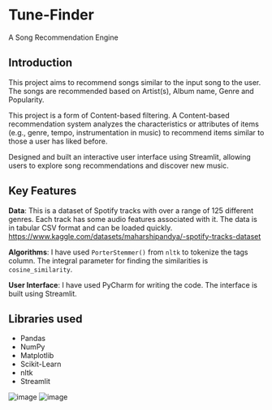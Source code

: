 # Tune-Finder
A Song Recommendation Engine

## Introduction
This project aims to recommend songs similar to the input song to the user. The songs are recommended based on Artist(s), Album name, Genre and Popularity.

This project is a form of Content-based filtering. A Content-based recommendation system analyzes the characteristics or attributes of items (e.g., genre, tempo, instrumentation in music) to recommend items similar to those a user has liked before.

Designed and built an interactive user interface using Streamlit, allowing users to explore song recommendations and discover new music.

## Key Features
**Data**: This is a dataset of Spotify tracks with over a range of 125 different genres. Each track has some audio features associated with it. The data is in tabular CSV format and can be loaded quickly.
https://www.kaggle.com/datasets/maharshipandya/-spotify-tracks-dataset

**Algorithms**: I have used `PorterStemmer()` from `nltk` to tokenize the tags column. The integral parameter for finding the similarities is `cosine_similarity`.

**User Interface**: I have used PyCharm for writing the code. The interface is built using Streamlit.

## Libraries used
* Pandas
* NumPy
* Matplotlib
* Scikit-Learn
* nltk
* Streamlit

![image](https://github.com/user-attachments/assets/881a404a-7ac4-44f0-b95e-9f91c715ea74)
![image](https://github.com/user-attachments/assets/3a4f2982-54f2-497e-a07e-0dcb071ff0a7)



